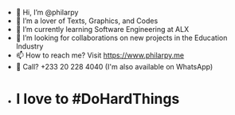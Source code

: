 - 👋 Hi, I’m @philarpy
- 💞️ I’m a lover of Texts, Graphics, and Codes
- 🌱 I’m currently learning Software Engineering at ALX 
- 👀 I’m looking for collaborations on new projects in the Education Industry
- 📫 How to reach me? Visit https://www.philarpy.me
- 👋 Call? +233 20 228 4040 (I'm also available on WhatsApp)
-  #  I love to #DoHardThings

<!---
Philarpy/Philarpy is a ✨ special ✨ repository because its `README.md` (this file) appears on your GitHub profile.
You can click the Preview link to take a look at your changes.
--->
